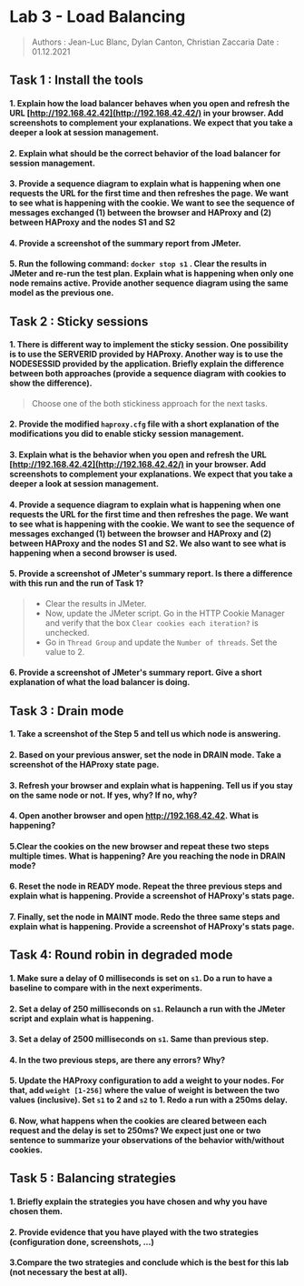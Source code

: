 # Lab 3 - Load Balancing

> Authors : Jean-Luc Blanc, Dylan Canton, Christian Zaccaria
> Date : 01.12.2021
> 

## Task 1 : Install the tools

#### 1. Explain how the load balancer behaves when you open and refresh the URL [http://192.168.42.42](http://192.168.42.42/) in your browser. Add screenshots to complement your explanations. We expect that you take a deeper a look at session management.

#### 2. Explain what should be the correct behavior of the load balancer for session management.

#### 3. Provide a sequence diagram to explain what is happening when one requests the URL for the first time and then refreshes the page. We want to see what is happening with the cookie. We want to see the sequence of messages exchanged (1) between the browser and HAProxy and (2) between HAProxy and the nodes S1 and S2

#### 4. Provide a screenshot of the summary report from JMeter.

#### 5. Run the following command: `docker stop s1` . Clear the results in JMeter and re-run the test plan. Explain what is happening when only one node remains active. Provide another sequence diagram using the same model as the previous one.

## Task 2 : Sticky sessions

#### 1. There is different way to implement the sticky session. One possibility is to use the SERVERID provided by HAProxy. Another way is to use the NODESESSID provided by the application. Briefly explain the difference between both approaches (provide a sequence diagram with cookies to show the difference).
> Choose one of the both stickiness approach for the next tasks.

#### 2. Provide the modified `haproxy.cfg` file with a short explanation of the modifications you did to enable sticky session management.
#### 3. Explain what is the behavior when you open and refresh the URL [http://192.168.42.42](http://192.168.42.42/) in your browser. Add screenshots to complement your explanations. We expect that you take a deeper a look at session management.
#### 4. Provide a sequence diagram to explain what is happening when one requests the URL for the first time and then refreshes the page. We want to see what is happening with the cookie. We want to see the sequence of messages exchanged (1) between the browser and HAProxy and (2) between HAProxy and the nodes S1 and S2. We also want to see what is happening when a second browser is used.
#### 5. Provide a screenshot of JMeter's summary report. Is there a difference with this run and the run of Task 1?
> - Clear the results in JMeter.
> - Now, update the JMeter script. Go in the HTTP Cookie Manager and verify that the box `Clear cookies each iteration?` is unchecked.
> - Go in `Thread Group` and update the `Number of threads`. Set the value to 2.

#### 6. Provide a screenshot of JMeter's summary report. Give a short explanation of what the load balancer is doing.

## Task 3 : Drain mode

#### 1. Take a screenshot of the Step 5 and tell us which node is answering.

#### 2. Based on your previous answer, set the node in DRAIN mode. Take a screenshot of the HAProxy state page.

#### 3. Refresh your browser and explain what is happening. Tell us if you stay on the same node or not. If yes, why? If no, why?

#### 4. Open another browser and open http://192.168.42.42. What is happening?

#### 5.Clear the cookies on the new browser and repeat these two steps multiple times. What is happening? Are you reaching the node in DRAIN mode?

#### 6. Reset the node in READY mode. Repeat the three previous steps and explain what is happening. Provide a screenshot of HAProxy's stats page.

#### 7. Finally, set the node in MAINT mode. Redo the three same steps and explain what is happening. Provide a screenshot of HAProxy's stats page.

## Task 4: Round robin in degraded mode

#### 1. Make sure a delay of 0 milliseconds is set on `s1`. Do a run to have a baseline to compare with in the next experiments.

#### 2. Set a delay of 250 milliseconds on `s1`. Relaunch a run with the JMeter script and explain what is happening.

#### 3. Set a delay of 2500 milliseconds on `s1`. Same than previous step.

#### 4. In the two previous steps, are there any errors? Why?

#### 5. Update the HAProxy configuration to add a weight to your nodes. For that, add `weight [1-256]` where the value of weight is between the two values (inclusive). Set `s1` to 2 and `s2` to 1. Redo a run with a 250ms delay.

#### 6. Now, what happens when the cookies are cleared between each request and the delay is set to 250ms? We expect just one or two sentence to summarize your observations of the behavior with/without cookies.

## Task 5 : Balancing strategies

#### 1. Briefly explain the strategies you have chosen and why you have chosen them.

#### 2. Provide evidence that you have played with the two strategies (configuration done, screenshots, ...)

#### 3.Compare the two strategies and conclude which is the best for this lab (not necessary the best at all).